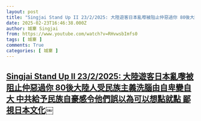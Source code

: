 ```yaml
---
layout: post
title: "Singjai Stand Up II 23/2/2025: 大陸遊客日本亂嚟被阻止仲惡過你 80後大陸人受民族主義洗腦由自卑變自大 中共給予民族自豪感令他們誤以為可以想點就點 鄙視日本文化￼"
date: 2025-02-23T16:46:38.000Z
author: 城寨 Singjai
from: https://www.youtube.com/watch?v=RHvwsbImfs0
tags: [ 城寨 ]
comments: True
categories: [ 城寨 ]
---
```

<!--1740329198000-->
[Singjai Stand Up II 23/2/2025: 大陸遊客日本亂嚟被阻止仲惡過你 80後大陸人受民族主義洗腦由自卑變自大 中共給予民族自豪感令他們誤以為可以想點就點 鄙視日本文化￼](https://www.youtube.com/watch?v=RHvwsbImfs0)
------

<div>

</div>
